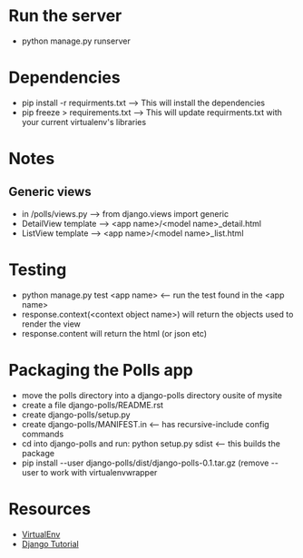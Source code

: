 

# Run the server
- python manage.py runserver

# Dependencies
- pip install -r requirments.txt --> This will install the dependencies
- pip freeze > requirements.txt --> This will update requirments.txt with your current virtualenv's libraries

# Notes

## Generic views
- in /polls/views.py --> from django.views import generic
- DetailView template --> \<app name\>/\<model name\>_detail.html
- ListView template --> \<app name\>/\<model name\>_list.html

# Testing
- python manage.py test \<app name\> <-- run the test found in the \<app name\>
- response.context(\<context object name\>) will return the objects used to
  render the view
- response.content will return the html (or json etc)

# Packaging the Polls app
- move the polls directory into a django-polls directory ousite of mysite
- create a file django-polls/README.rst
- create django-polls/setup.py
- create django-polls/MANIFEST.in <-- has recursive-include config commands
- cd into django-polls and run: python setup.py sdist <-- this builds the
  package
- pip install --user django-polls/dist/django-polls-0.1.tar.gz (remove --user to
  work with virtualenvwrapper

# Resources
- [VirtualEnv][]
- [Django Tutorial][]


[virtualenv]: https://docs.djangoproject.com/en/1.8/intro/tutorial01/
[django tutorial]: http://docs.python-guide.org/en/latest/dev/virtualenvs/
